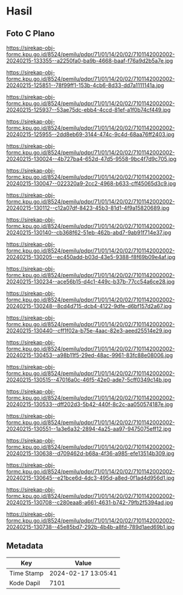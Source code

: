 # Hasil

## Foto C Plano

https://sirekap-obj-formc.kpu.go.id/8524/pemilu/pdpr/71/01/14/20/02/7101142002002-20240215-133355--a2250fa0-ba9b-4668-baaf-f76a9d2b5a7e.jpg

https://sirekap-obj-formc.kpu.go.id/8524/pemilu/pdpr/71/01/14/20/02/7101142002002-20240215-125851--78f99ff1-153b-4cb6-8d33-dd7a1111141a.jpg

https://sirekap-obj-formc.kpu.go.id/8524/pemilu/pdpr/71/01/14/20/02/7101142002002-20240215-125937--53ae75dc-ebb4-4ccd-81ef-a1f0b74cf449.jpg

https://sirekap-obj-formc.kpu.go.id/8524/pemilu/pdpr/71/01/14/20/02/7101142002002-20240215-125955--2dd8eb69-3144-474c-9c4d-68aa76ff2403.jpg

https://sirekap-obj-formc.kpu.go.id/8524/pemilu/pdpr/71/01/14/20/02/7101142002002-20240215-130024--4b727ba4-652d-47d5-9558-9bc4f7d9c705.jpg

https://sirekap-obj-formc.kpu.go.id/8524/pemilu/pdpr/71/01/14/20/02/7101142002002-20240215-130047--022320a9-2cc2-4968-b633-cff45065d3c9.jpg

https://sirekap-obj-formc.kpu.go.id/8524/pemilu/pdpr/71/01/14/20/02/7101142002002-20240215-130112--c12a07df-8423-45b3-81d1-4f9a15820689.jpg

https://sirekap-obj-formc.kpu.go.id/8524/pemilu/pdpr/71/01/14/20/02/7101142002002-20240215-130140--cb368f62-51eb-462b-abd7-9ab91f714e37.jpg

https://sirekap-obj-formc.kpu.go.id/8524/pemilu/pdpr/71/01/14/20/02/7101142002002-20240215-130205--ec450add-b03d-43e5-9388-f8f69b09e4af.jpg

https://sirekap-obj-formc.kpu.go.id/8524/pemilu/pdpr/71/01/14/20/02/7101142002002-20240215-130234--ace56b15-d4c1-449c-b37b-77cc54a6ce28.jpg

https://sirekap-obj-formc.kpu.go.id/8524/pemilu/pdpr/71/01/14/20/02/7101142002002-20240215-130248--8cd4d715-dcb4-4122-9dfe-d6bf157d2a67.jpg

https://sirekap-obj-formc.kpu.go.id/8524/pemilu/pdpr/71/01/14/20/02/7101142002002-20240215-130440--cff1f02a-b75e-4aac-82e3-aeed25514e29.jpg

https://sirekap-obj-formc.kpu.go.id/8524/pemilu/pdpr/71/01/14/20/02/7101142002002-20240215-130453--a98b11f5-29ed-48ac-9961-83fc88e08006.jpg

https://sirekap-obj-formc.kpu.go.id/8524/pemilu/pdpr/71/01/14/20/02/7101142002002-20240215-130515--47016a0c-46f5-42e0-ade7-5cff0349c14b.jpg

https://sirekap-obj-formc.kpu.go.id/8524/pemilu/pdpr/71/01/14/20/02/7101142002002-20240215-130533--dff202d3-5b42-440f-8c2c-aa050574187e.jpg

https://sirekap-obj-formc.kpu.go.id/8524/pemilu/pdpr/71/01/14/20/02/7101142002002-20240215-130551--1a3e6a32-2894-4a25-aa97-9475075eff12.jpg

https://sirekap-obj-formc.kpu.go.id/8524/pemilu/pdpr/71/01/14/20/02/7101142002002-20240215-130638--d709462d-b68a-4f36-a985-efe13514b309.jpg

https://sirekap-obj-formc.kpu.go.id/8524/pemilu/pdpr/71/01/14/20/02/7101142002002-20240215-130645--e21bce6d-4dc3-495d-a8ed-0f1ad4d956d1.jpg

https://sirekap-obj-formc.kpu.go.id/8524/pemilu/pdpr/71/01/14/20/02/7101142002002-20240215-130708--c280eaa8-a661-4631-b742-79fb2f5394ad.jpg

https://sirekap-obj-formc.kpu.go.id/8524/pemilu/pdpr/71/01/14/20/02/7101142002002-20240215-130738--45e85bd7-292b-4b4b-a8fd-789d1aed69b1.jpg


## Metadata

| Key        | Value               |
| ---------- | ------------------- |
| Time Stamp | 2024-02-17 13:05:41 |
| Kode Dapil | 7101                |



